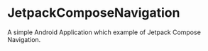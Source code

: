 # JetpackComposeNavigation
 A simple Android Application which example of Jetpack Compose Navigation.

